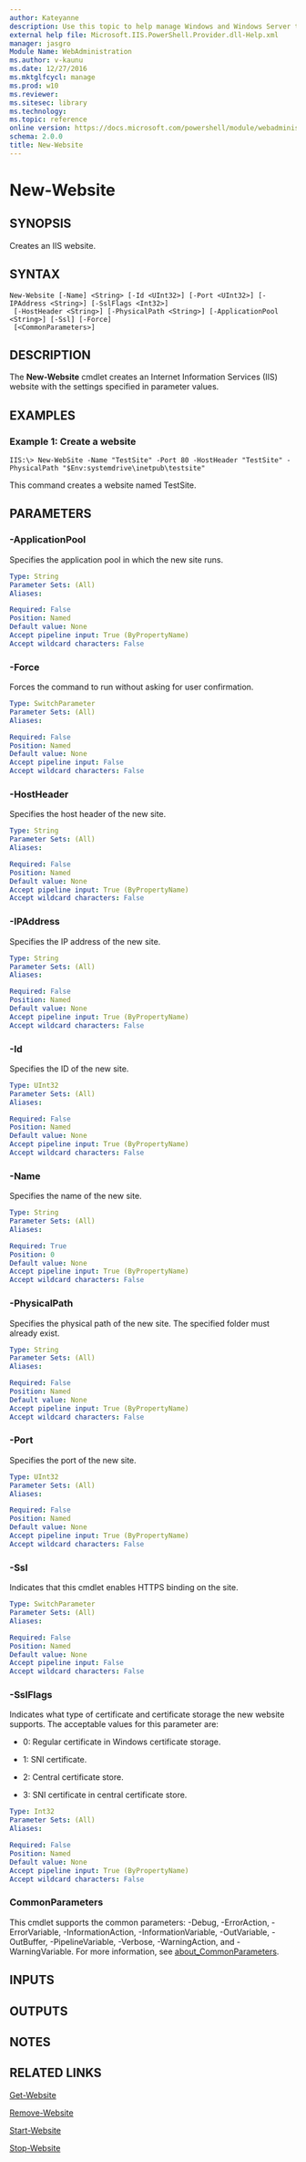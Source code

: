 ```yaml
---
author: Kateyanne
description: Use this topic to help manage Windows and Windows Server technologies with Windows PowerShell.
external help file: Microsoft.IIS.PowerShell.Provider.dll-Help.xml
manager: jasgro
Module Name: WebAdministration
ms.author: v-kaunu
ms.date: 12/27/2016
ms.mktglfcycl: manage
ms.prod: w10
ms.reviewer: 
ms.sitesec: library
ms.technology: 
ms.topic: reference
online version: https://docs.microsoft.com/powershell/module/webadministration/new-website?view=windowsserver2019-ps&wt.mc_id=ps-gethelp
schema: 2.0.0
title: New-Website
---
```


# New-Website

## SYNOPSIS
Creates an IIS website.

## SYNTAX

```
New-Website [-Name] <String> [-Id <UInt32>] [-Port <UInt32>] [-IPAddress <String>] [-SslFlags <Int32>]
 [-HostHeader <String>] [-PhysicalPath <String>] [-ApplicationPool <String>] [-Ssl] [-Force]
 [<CommonParameters>]
```

## DESCRIPTION
The **New-Website** cmdlet creates an Internet Information Services (IIS) website with the settings specified in parameter values.

## EXAMPLES

### Example 1: Create a website
```
IIS:\> New-WebSite -Name "TestSite" -Port 80 -HostHeader "TestSite" -PhysicalPath "$Env:systemdrive\inetpub\testsite"
```

This command creates a website named TestSite.

## PARAMETERS

### -ApplicationPool
Specifies the application pool in which the new site runs.

```yaml
Type: String
Parameter Sets: (All)
Aliases: 

Required: False
Position: Named
Default value: None
Accept pipeline input: True (ByPropertyName)
Accept wildcard characters: False
```

### -Force
Forces the command to run without asking for user confirmation.

```yaml
Type: SwitchParameter
Parameter Sets: (All)
Aliases: 

Required: False
Position: Named
Default value: None
Accept pipeline input: False
Accept wildcard characters: False
```

### -HostHeader
Specifies the host header of the new site.

```yaml
Type: String
Parameter Sets: (All)
Aliases: 

Required: False
Position: Named
Default value: None
Accept pipeline input: True (ByPropertyName)
Accept wildcard characters: False
```

### -IPAddress
Specifies the IP address of the new site.

```yaml
Type: String
Parameter Sets: (All)
Aliases: 

Required: False
Position: Named
Default value: None
Accept pipeline input: True (ByPropertyName)
Accept wildcard characters: False
```

### -Id
Specifies the ID of the new site.

```yaml
Type: UInt32
Parameter Sets: (All)
Aliases: 

Required: False
Position: Named
Default value: None
Accept pipeline input: True (ByPropertyName)
Accept wildcard characters: False
```

### -Name
Specifies the name of the new site.

```yaml
Type: String
Parameter Sets: (All)
Aliases: 

Required: True
Position: 0
Default value: None
Accept pipeline input: True (ByPropertyName)
Accept wildcard characters: False
```

### -PhysicalPath
Specifies the physical path of the new site.
The specified folder must already exist.

```yaml
Type: String
Parameter Sets: (All)
Aliases: 

Required: False
Position: Named
Default value: None
Accept pipeline input: True (ByPropertyName)
Accept wildcard characters: False
```

### -Port
Specifies the port of the new site.

```yaml
Type: UInt32
Parameter Sets: (All)
Aliases: 

Required: False
Position: Named
Default value: None
Accept pipeline input: True (ByPropertyName)
Accept wildcard characters: False
```

### -Ssl
Indicates that this cmdlet enables HTTPS binding on the site.

```yaml
Type: SwitchParameter
Parameter Sets: (All)
Aliases: 

Required: False
Position: Named
Default value: None
Accept pipeline input: False
Accept wildcard characters: False
```

### -SslFlags
Indicates what type of certificate and certificate storage the new website supports.
The acceptable values for this parameter are:

- 0: Regular certificate in Windows certificate storage. 
- 1: SNI certificate.
 
- 2: Central certificate store. 
- 3: SNI certificate in central certificate store.

```yaml
Type: Int32
Parameter Sets: (All)
Aliases: 

Required: False
Position: Named
Default value: None
Accept pipeline input: True (ByPropertyName)
Accept wildcard characters: False
```

### CommonParameters
This cmdlet supports the common parameters: -Debug, -ErrorAction, -ErrorVariable, -InformationAction, -InformationVariable, -OutVariable, -OutBuffer, -PipelineVariable, -Verbose, -WarningAction, and -WarningVariable. For more information, see [about_CommonParameters](https://go.microsoft.com/fwlink/?LinkID=113216).

## INPUTS

## OUTPUTS

## NOTES

## RELATED LINKS

[Get-Website](./Get-Website.md)

[Remove-Website](./Remove-Website.md)

[Start-Website](./Start-Website.md)

[Stop-Website](./Stop-Website.md)

